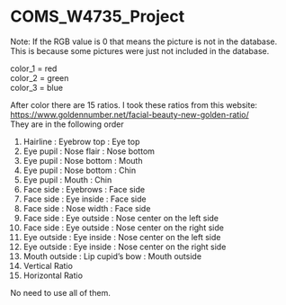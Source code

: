 # COMS_W4735_Project

Note: If the RGB value is 0 that means the picture is not in the database. This is because some pictures were just not included in the database. 

color_1 = red  
color_2 = green  
color_3 = blue

After color there are 15 ratios. I took these ratios from this website: https://www.goldennumber.net/facial-beauty-new-golden-ratio/  
They are in the following order  
1. Hairline : Eyebrow top : Eye top  
2. Eye pupil : Nose flair : Nose bottom  
3. Eye pupil : Nose bottom : Mouth  
4. Eye pupil : Nose bottom : Chin  
5. Eye pupil : Mouth : Chin  
6. Face side : Eyebrows : Face side  
7. Face side : Eye inside : Face side  
8. Face side : Nose width : Face side  
9. Face side : Eye outside : Nose center on the left side
10. Face side : Eye outside : Nose center on the right side  
11. Eye outside : Eye inside : Nose center on the left side  
12. Eye outside : Eye inside : Nose center on the right side  
13. Mouth outside : Lip cupid’s bow : Mouth outside  
14. Vertical Ratio  
15. Horizontal Ratio  

No need to use all of them. 
